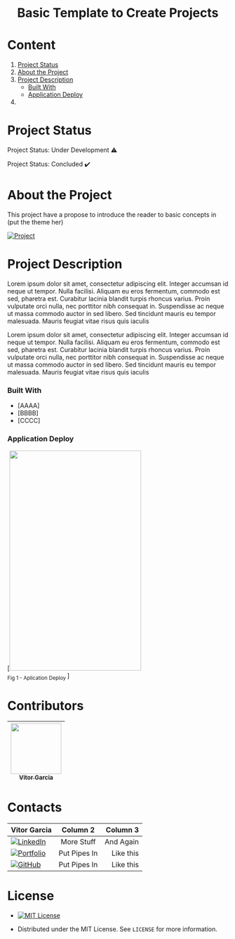 <h1 align="center"> Basic Template to Create Projects </h1>

# Content

1. [Project Status](#projectstatus)
2. [About the Project](#abouttheproject)
3. [Project Description](#projectdescription)
   - [Built With](#builtwith)
   - [Application Deploy](#applicationdeploy)
5. 

# Project Status <a name="projectstatus"></a>

Project Status: Under Development :warning:

Project Status: Concluded :heavy_check_mark:

# About the Project <a name="abouttheproject"></a>

This project have a propose to introduce the reader to basic concepts in (put the theme her)

[![Project][project-shield]][project-url] <!-- Put the link of the github page of the tutorial her -->

# Project Description <a name="projectdescription"></a>

Lorem ipsum dolor sit amet, consectetur adipiscing elit. Integer accumsan id neque ut tempor. Nulla facilisi. Aliquam eu eros fermentum, commodo est sed, pharetra est. Curabitur
lacinia blandit turpis rhoncus varius. Proin vulputate orci nulla, nec porttitor nibh consequat in. Suspendisse ac neque ut massa commodo auctor in sed libero. Sed tincidunt
mauris eu tempor malesuada. Mauris feugiat vitae risus quis iaculis

Lorem ipsum dolor sit amet, consectetur adipiscing elit. Integer accumsan id neque ut tempor. Nulla facilisi. Aliquam eu eros fermentum, commodo est sed, pharetra est. Curabitur
lacinia blandit turpis rhoncus varius. Proin vulputate orci nulla, nec porttitor nibh consequat in. Suspendisse ac neque ut massa commodo auctor in sed libero. Sed tincidunt
mauris eu tempor malesuada. Mauris feugiat vitae risus quis iaculis

### Built With <a name="builtwith"></a>

  - [AAAA]
  - [BBBB]
  - [CCCC]

### Application Deploy <a name="applicationdeploy"></a>

[<img src="https://github.com/vitorstabile/project-template-readme/tree/main/img/img-example-w5688-h3713.jpg" width=300 height=500 >_<br>_<sub> Fig 1 - Aplication Deploy </sub>]



# Contributors

| [<img src="https://github.com/vitorstabile.png" width=115 > <br> <sub> Vitor Garcia </sub>][github-url] | 
| :-----------------------------------------------------------------------------------------------------: |

# Contacts

| Vitor Garcia                                     | Column 2                                   | Column 3     |
| :----------------------------------------------- | :-----------------------------------------:| -----------: |
| [![LinkedIn][linkedin-shield]][linkedin-url]     | More Stuff                                 | And Again    |
| [![Portfolio][portfolio-shield]][portfolio-url]  | Put Pipes In                               | Like this    |
| [![GitHub][github-shield]][github-url]           | Put Pipes In                               | Like this    | 


# License

- [![MIT License][license-shield]][license-url]

- Distributed under the MIT License. See `LICENSE` for more information.


<!-- README TUTORIALS -->

<!--

https://dev.to/reginadiana/como-escrever-um-readme-md-sensacional-no-github-4509

-->

<!-- 

Mark Down Guide - Readme Text Format Style

https://www.markdownguide.org/

-->

<!-- 

How to Create your Badges

https://gist.github.com/rupeshtiwari/8558ca0d8ec1c15619e4492dcd6aa81a

-->

<!-- USEFUL LINKS -->

<!--

Free Images Without Copyright

https://unsplash.com/


-->

<!-- MY BADGES -->

[project-shield]: https://img.shields.io/badge/link-project-green.svg
[project-url]: https://github.com/vitorstabile/project-template-readme
[linkedin-shield]: https://img.shields.io/badge/my-linkedin-blue.svg 
[linkedin-url]: https://www.linkedin.com/in/vitor-stabile-garcia-5b151b67
[portfolio-shield]: https://img.shields.io/badge/my-portfolio-red.svg
[portfolio-url]: https://vitorstabile.github.io
[github-shield]: https://img.shields.io/badge/my-github-green.svg
[github-url]: https://github.com/vitorstabile
[license-shield]: https://img.shields.io/badge/license-mit-blue.svg 
[license-url]: https://github.com/vitorstabile/project-template-readme/blob/main/LICENSE.txt
